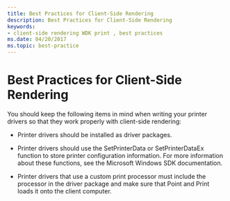 ```yaml
---
title: Best Practices for Client-Side Rendering
description: Best Practices for Client-Side Rendering
keywords:
- client-side rendering WDK print , best practices
ms.date: 04/20/2017
ms.topic: best-practice
---
```


# Best Practices for Client-Side Rendering


You should keep the following items in mind when writing your printer drivers so that they work properly with client-side rendering:

-   Printer drivers should be installed as driver packages.

-   Printer drivers should use the SetPrinterData or SetPrinterDataEx function to store printer configuration information. For more information about these functions, see the Microsoft Windows SDK documentation.

-   Printer drivers that use a custom print processor must include the processor in the driver package and make sure that Point and Print loads it onto the client computer.

 

 




